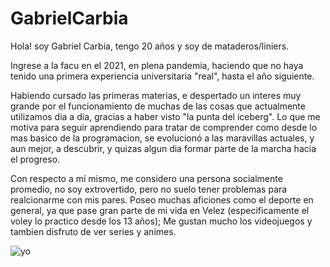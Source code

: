 # GabrielCarbia
Hola! soy Gabriel Carbia, tengo 20 años y soy de mataderos/liniers.

Ingrese a la facu en el 2021, en plena pandemia, haciendo que no haya tenido una primera experiencia universitaria "real", hasta el año siguiente. 

Habiendo cursado las primeras materias, e despertado un interes muy grande por el funcionamiento de muchas de las cosas que actualmente utilizamos dia a dia, gracias a haber visto "la punta del iceberg". Lo que me motiva para seguir aprendiendo para tratar de comprender como desde lo mas basico de la programacion, se evolucionó a las maravillas actuales, y aun mejor, a descubrir, y quizas algun dia formar parte de la marcha hacia el progreso. 

Con respecto a mí mismo, me considero una persona socialmente promedio, no soy extrovertido, pero no suelo tener problemas para realcionarme con mis pares. Poseo muchas aficiones como el deporte en general, ya que pase gran parte de mi vida en Velez (especificamente el voley lo practico desde los 13 años); Me gustan mucho los videojuegos y tambien disfruto de ver series y animes. 

![yo](file:///C:/Users/Usuario/Pictures/Saved%20Pictures/Yo.jpeg)
